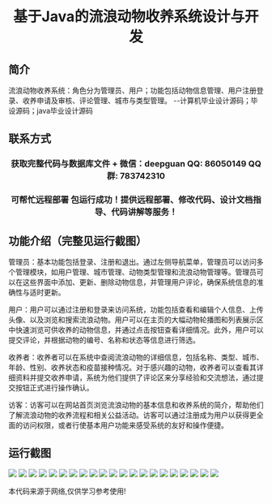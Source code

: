 <p><h1 align="center">基于Java的流浪动物收养系统设计与开发</h1></p>

## 简介
流浪动物收养系统：角色分为管理员、用户；功能包括动物信息管理、用户注册登录、收养申请及审核、评论管理、城市与类型管理。    --计算机毕业设计源码；毕设源码；java毕业设计源码


## 联系方式
<p><h3 align="center">获取完整代码与数据库文件 + 微信：deepguan QQ: 86050149 QQ群: 783742310</h3></p>
<p><h3 align="center">可帮忙远程部署 包运行成功！提供远程部署、修改代码、设计文档指导、代码讲解等服务！</h3></p>

## 功能介绍（完整见运行截图）
管理员：基本功能包括登录、注册和退出。通过左侧导航菜单，管理员可以访问多个管理模块，如用户管理、城市管理、动物类型管理和流浪动物管理等。管理员可以在这些界面中添加、更新、删除动物信息，并管理用户评论，确保系统信息的准确性与适时更新。

用户：用户可以通过注册和登录来访问系统，功能包括查看和编辑个人信息、上传头像、以及浏览和搜索流浪动物。用户可以在主页的大幅动物轮播图和列表展示区中快速浏览可供收养的动物信息，并通过点击按钮查看详细情况。此外，用户可以提交评论，并根据动物的编号、名称和状态等信息进行筛选。

收养者：收养者可以在系统中查阅流浪动物的详细信息，包括名称、类型、城市、年龄、性别、收养状态和疫苗接种情况。对于感兴趣的动物，收养者可以查看其详细资料并提交收养申请，系统为他们提供了评论区来分享经验和交流想法，通过提交按钮正式进行操作确认。

访客：访客可以在网站首页浏览流浪动物的基本信息和收养系统的简介，帮助他们了解流浪动物的收养流程和相关公益活动。访客可以通过注册成为用户以获得更全面的访问权限，或者行使基本用户功能来感受系统的友好和操作便捷。


## 运行截图
![](https://bs-1329754181.cos.ap-shanghai.myqcloud.com/ssm/StrayAnimalAdoptionSystem/img/001.jpg)
![](https://bs-1329754181.cos.ap-shanghai.myqcloud.com/ssm/StrayAnimalAdoptionSystem/img/002.jpg)
![](https://bs-1329754181.cos.ap-shanghai.myqcloud.com/ssm/StrayAnimalAdoptionSystem/img/003.jpg)
![](https://bs-1329754181.cos.ap-shanghai.myqcloud.com/ssm/StrayAnimalAdoptionSystem/img/004.jpg)
![](https://bs-1329754181.cos.ap-shanghai.myqcloud.com/ssm/StrayAnimalAdoptionSystem/img/005.jpg)
![](https://bs-1329754181.cos.ap-shanghai.myqcloud.com/ssm/StrayAnimalAdoptionSystem/img/006.jpg)
![](https://bs-1329754181.cos.ap-shanghai.myqcloud.com/ssm/StrayAnimalAdoptionSystem/img/007.jpg)
![](https://bs-1329754181.cos.ap-shanghai.myqcloud.com/ssm/StrayAnimalAdoptionSystem/img/008.jpg)
![](https://bs-1329754181.cos.ap-shanghai.myqcloud.com/ssm/StrayAnimalAdoptionSystem/img/009.jpg)
![](https://bs-1329754181.cos.ap-shanghai.myqcloud.com/ssm/StrayAnimalAdoptionSystem/img/010.jpg)
![](https://bs-1329754181.cos.ap-shanghai.myqcloud.com/ssm/StrayAnimalAdoptionSystem/img/011.jpg)
![](https://bs-1329754181.cos.ap-shanghai.myqcloud.com/ssm/StrayAnimalAdoptionSystem/img/012.jpg)
![](https://bs-1329754181.cos.ap-shanghai.myqcloud.com/ssm/StrayAnimalAdoptionSystem/img/013.jpg)
![](https://bs-1329754181.cos.ap-shanghai.myqcloud.com/ssm/StrayAnimalAdoptionSystem/img/014.jpg)
![](https://bs-1329754181.cos.ap-shanghai.myqcloud.com/ssm/StrayAnimalAdoptionSystem/img/015.jpg)
![](https://bs-1329754181.cos.ap-shanghai.myqcloud.com/ssm/StrayAnimalAdoptionSystem/img/016.jpg)
![](https://bs-1329754181.cos.ap-shanghai.myqcloud.com/ssm/StrayAnimalAdoptionSystem/img/017.jpg)
![](https://bs-1329754181.cos.ap-shanghai.myqcloud.com/ssm/StrayAnimalAdoptionSystem/img/018.jpg)
![](https://bs-1329754181.cos.ap-shanghai.myqcloud.com/ssm/StrayAnimalAdoptionSystem/img/019.jpg)
![](https://bs-1329754181.cos.ap-shanghai.myqcloud.com/ssm/StrayAnimalAdoptionSystem/img/020.jpg)
![](https://bs-1329754181.cos.ap-shanghai.myqcloud.com/ssm/StrayAnimalAdoptionSystem/img/021.jpg)

<p>本代码来源于网络,仅供学习参考使用!</p>
